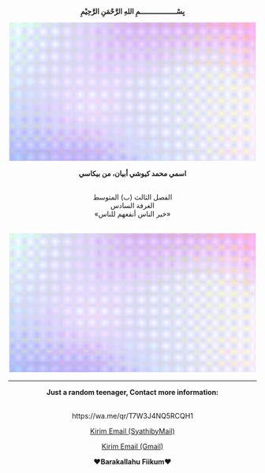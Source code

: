 <p align="center">
  <strong>بِسْــــــــــــــــــمِ اللهِ الرَّحْمَنِ الرَّحِيْمِ</strong>
</p>
<div align="center">
  <img src="https://github.com/kiyoshiabyan/Lobby-Page/blob/main/https___github_com_kiyoshiabyan_20250705_080258_0001.gif" alt="Device" width="500" />
</div>


<p align="center">
  <strong>اسمي محمد كيوشي أبيان، من بيكاسي</strong>
</p>

<p align="center">
<br/> الفصل الثالث (ب) المتوسط
  <br/> الغرفة السادس
<br/> «خير الناس أنفعهم للناس»
</p>
<br/>
<div align="center">
  <img src="https://github.com/kiyoshiabyan/Lobby-Page/blob/main/https___github_com_kiyoshiabyan_20250705_080258_0001.gif" alt="Device" width="500" />
</div>

---
<p align="center">
  <strong>Just a random teenager,
    Contact more information:
</strong>
</p>
<p align="center">
<br/> https://wa.me/qr/T7W3J4NQ5RCQH1

<p align="center">
<a
href="mailto:kiyoshiabyan11@smail.syathiby.id">Kirim Email (SyathibyMail)</a>

<p align="center">
<a
href="mailto:kiyoshiabyan11@gmail.com">Kirim Email (Gmail)</a>

<p align="center">
<strong>❤️Barakallahu Fiikum❤️</strong>
</p>


  
